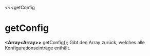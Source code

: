 <<<getConfig
# getConfig

**<Array<Array<ConfigEntry>>>** getConfig();
Gibt den Array zurück, welches alle Konfigurationseinträge enthält.